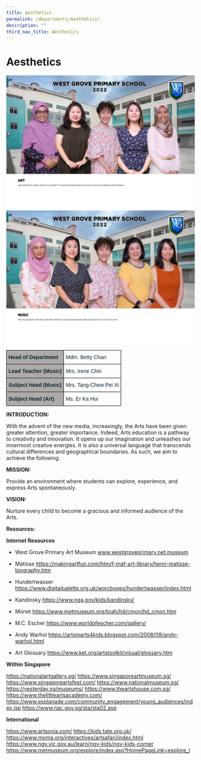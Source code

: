 ```yaml
---
title: Aesthetics
permalink: /departments/Aesthetics/
description: ""
third_nav_title: Aesthetics
---
```

# Aesthetics
![](/images/2023%20%20%20Jan%20to%20Dec/2022_Art.jpg)
![](/images/2023%20%20%20Jan%20to%20Dec/2022_Music.jpg)

<style type="text/css">
.tg  {border-collapse:collapse;border-spacing:0;}
.tg td{border-color:black;border-style:solid;border-width:1px;font-family:Arial, sans-serif;font-size:14px;
  overflow:hidden;padding:10px 5px;word-break:normal;}
.tg th{border-color:black;border-style:solid;border-width:1px;font-family:Arial, sans-serif;font-size:14px;
  font-weight:normal;overflow:hidden;padding:10px 5px;word-break:normal;}
.tg .tg-s5dh{color:#0C2733;text-align:left;vertical-align:middle}
.tg .tg-c1fh{background-color:#AEAAAA;color:#0C2733;font-weight:bold;text-align:left;vertical-align:top}
</style>
<table class="tg">
<thead>
  <tr>
    <th class="tg-c1fh">Head of Department<br></th>
    <th class="tg-s5dh">Mdm. Betty Chan<br></th>
  </tr>
</thead>
<tbody>
  <tr>
    <td class="tg-c1fh">Lead Teacher (Music)<br></td>
    <td class="tg-s5dh">Mrs. Irene Chin<br></td>
  </tr>
  <tr>
    <td class="tg-c1fh">Subject Head (Music)<br></td>
    <td class="tg-s5dh">Mrs. Tang-Chew Pei Xi<br></td>
  </tr>
  <tr>
    <td class="tg-c1fh">Subject Head (Art)</td>
    <td class="tg-s5dh">Ms. Er Ka Hui</td>
  </tr>
</tbody>
</table>

**INTRODUCTION:**

With the advent of the new media, increasingly, the Arts have been given greater attention, greater importance. Indeed, Arts education is a pathway to creativity and innovation. It opens up our imagination and unleashes our innermost creative energies. It is also a universal language that transcends cultural differences and geographical boundaries. As such, we aim to achieve the following.

**MISSION:**

Provide an environment where students can explore, experience, and express Arts spontaneously.

**VISION:**

Nurture every child to become a gracious and informed audience of the Arts.


**Resources:**

**Internet Resources**

* West Grove Primary Art Museum
www.westgrpveprimary.net.museum

* Matisse 
https://makingartfun.com/htm/f-maf-art-library/henri-matisse-biography.htm

* Hundertwasser
https://www.digitalpalette.org.uk/worcboxes/hundertwasser/index.html

* Kandinsky
https://www.nga.gov/kids/kandinsky/

* Monet
https://www.metmuseum.org/toah/hd/cmon/hd_cmon.htm

* M.C. Escher
https://www.worldofescher.com/gallery/

* Andy Warhol
https://artsmarts4kids.blogspot.com/2008/09/andy-warhol.html

* Art Glossary
https://www.ket.org/artstoolkit/visual/glossary.htm

**Within Singapore**

https://nationalartgallery.sg/
https://www.singaporeartmuseum.sg/
https://www.singaporeartsfest.com/
https://www.nationalmuseum.sg/
https://yesterday.sg/museums/
https://www.theartshouse.com.sg/
https://www.thelittleartsacademy.com/
https://www.esplanade.com/community_engagement/young_audiences/index.jsp
https://www.nac.gov.sg/sta/sta02.asp

**International**

https://www.artsonia.com/
https://kids.tate.org.uk/
https://www.moma.org/interactives/artsafari/index.html
https://www.ngv.vic.gov.au/learn/ngv-kids/ngv-kids-corner
https://www.metmuseum.org/explore/index.asp?HomePageLink=explore_l